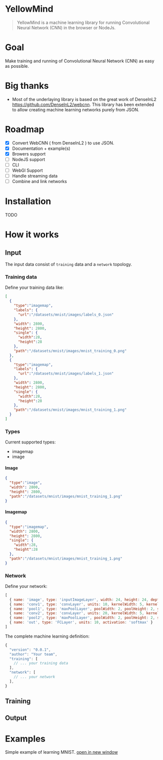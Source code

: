 # YellowMind
> YellowMind is a machine learning library for running Convolutional Neural Network (CNN) in the browser or NodeJs.

# Goal
Make training and running of Convolutional Neural Network (CNN) as easy as possible.

# Big thanks
- Most of the underlaying library is based on the great work of DenseInL2 https://github.com/DenseInL2/webcnn. This library has been extended to allow creating machine learning networks purely from JSON.

# Roadmap
- [x] Convert WebCNN ( from DenseInL2 ) to use JSON.
- [x] Documentation + example(s)
- [x] Browers support
- [ ] NodeJS support
- [ ] CLI
- [ ] WebGl Support
- [ ] Handle streaming data
- [ ] Combine and link networks

# Installation
TODO

# How it works
## Input
The input data consist of `training` data and a `network` topology.

### Training data
Define your training data like:
```json
[
  {  
    "type":"imagemap",
    "labels": {
      "url":"/datasets/mnist/images/labels_0.json"
    },
    "width": 2800,
    "height": 2800,
    "single": {
      "width":28,
      "height":28
    },
    "path":"/datasets/mnist/images/mnist_training_0.png"
  },
  {  
    "type":"imagemap",
    "labels": {
      "url":"/datasets/mnist/images/labels_1.json"
    },
    "width": 2800,
    "height": 2800,
    "single": {
      "width":28,
      "height":28
    },
    "path":"/datasets/mnist/images/mnist_training_1.png"
  }
]
```
### Types
Current supported types:
- imagemap
- image

#### Image
```json
{  
  "type":"image",
  "width": 2800,
  "height": 2800,
  "path":"/datasets/mnist/images/mnist_training_1.png"
}
```

#### Imagemap
```json
{  
  "type":"imagemap",
  "width": 2800,
  "height": 2800,
  "single": {
    "width":28,
    "height":28
  },
  "path":"/datasets/mnist/images/mnist_training_1.png"
}
```

### Network
Define your network:
```js
[
  { name: 'image', type: 'inputImageLayer', width: 24, height: 24, depth: 1 },
  { name: 'conv1', type: 'convLayer', units: 10, kernelWidth: 5, kernelHeight: 5, strideX: 1, strideY: 1, padding: false },
  { name: 'pool1', type: 'maxPoolLayer', poolWidth: 2, poolHeight: 2, strideX: 2, strideY: 2 },
  { name: 'conv2', type: 'convLayer', units: 20, kernelWidth: 5, kernelHeight: 5, strideX: 1, strideY: 1, padding: false },
  { name: 'pool2', type: 'maxPoolLayer', poolWidth: 2, poolHeight: 2, strideX: 2, strideY: 2 },
  { name: 'out', type: 'FCLayer', units: 10, activation: 'softmax' }
]
```

The complete machine learning definition:
```js
{
  "version": "0.0.1",
  "author": "Your team",
  "training": [
    // ... your training data
  ],
  "network": [
    // ... your network
  ],
}
```
## Training

## Output

# Examples
Simple example of learning MNIST.
<a href="/examples/simple" target="_blank">open in new window</a>